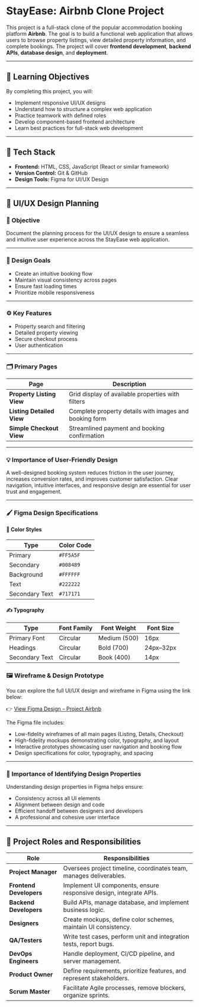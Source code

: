 # StayEase: Airbnb Clone Project

This project is a full-stack clone of the popular accommodation booking platform **Airbnb**. The goal is to build a functional web application that allows users to browse property listings, view detailed property information, and complete bookings. The project will cover **frontend development**, **backend APIs**, **database design**, and **deployment**.

---

## 🎯 Learning Objectives

By completing this project, you will:

- Implement responsive UI/UX designs
- Understand how to structure a complex web application
- Practice teamwork with defined roles
- Develop component-based frontend architecture
- Learn best practices for full-stack web development

---

## 🧰 Tech Stack

- **Frontend:** HTML, CSS, JavaScript (React or similar framework)  
- **Version Control:** Git & GitHub  
- **Design Tools:** Figma for UI/UX Design


---

## 🎨 UI/UX Design Planning

### 🧭 Objective
Document the planning process for the UI/UX design to ensure a seamless and intuitive user experience across the StayEase web application.

---

### 🎯 Design Goals
- Create an intuitive booking flow  
- Maintain visual consistency across pages  
- Ensure fast loading times  
- Prioritize mobile responsiveness  

---

### ⚙️ Key Features
- Property search and filtering  
- Detailed property viewing  
- Secure checkout process  
- User authentication  

---

### 🗂️ Primary Pages

| **Page** | **Description** |
|-----------|------------------|
| **Property Listing View** | Grid display of available properties with filters |
| **Listing Detailed View** | Complete property details with images and booking form |
| **Simple Checkout View** | Streamlined payment and booking confirmation |

---

### 💡 Importance of User-Friendly Design
A well-designed booking system reduces friction in the user journey, increases conversion rates, and improves customer satisfaction. Clear navigation, intuitive interfaces, and responsive design are essential for user trust and engagement.



---

### 🖌️ Figma Design Specifications

#### 🎨 Color Styles
| **Type** | **Color Code** |
|-----------|----------------|
| Primary | `#FF5A5F` |
| Secondary | `#008489` |
| Background | `#FFFFFF` |
| Text | `#222222` |
| Secondary Text | `#717171` |

#### ✍️ Typography
| **Type** | **Font Family** | **Font Weight** | **Font Size** |
|-----------|-----------------|------------------|----------------|
| Primary Font | Circular | Medium (500) | 16px |
| Headings | Circular | Bold (700) | 24px–32px |
| Secondary Text | Circular | Book (400) | 14px |

### 🖼️ Wireframe & Design Prototype

You can explore the full UI/UX design and wireframe in Figma using the link below:  

👉 [View Figma Design – Project Airbnb](https://www.figma.com/design/E2BRqdPcKkrnX6hLGPto8Z/Project-Airbnb?node-id=1-4&p=f&t=vuWKzS1Zg0f4z5XK-0)

The Figma file includes:
- Low-fidelity wireframes of all main pages (Listing, Details, Checkout)
- High-fidelity mockups demonstrating color, typography, and layout
- Interactive prototypes showcasing user navigation and booking flow
- Design specifications for color, typography, and spacing


---

### 📘 Importance of Identifying Design Properties
Understanding design properties in Figma helps ensure:
- Consistency across all UI elements  
- Alignment between design and code  
- Efficient handoff between designers and developers  
- A professional and cohesive user interface  


---

## 👥 Project Roles and Responsibilities

| **Role** | **Responsibilities** |
|-----------|-----------------------|
| **Project Manager** | Oversees project timeline, coordinates team, manages deliverables. |
| **Frontend Developers** | Implement UI components, ensure responsive design, integrate APIs. |
| **Backend Developers** | Build APIs, manage database, and implement business logic. |
| **Designers** | Create mockups, define color schemes, maintain UI consistency. |
| **QA/Testers** | Write test cases, perform unit and integration tests, report bugs. |
| **DevOps Engineers** | Handle deployment, CI/CD pipeline, and server management. |
| **Product Owner** | Define requirements, prioritize features, and represent stakeholders. |
| **Scrum Master** | Facilitate Agile processes, remove blockers, organize sprints. |










